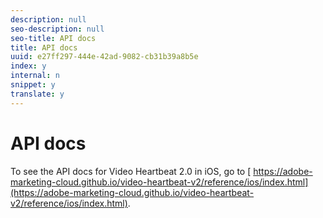 ```yaml
---
description: null
seo-description: null
seo-title: API docs
title: API docs
uuid: e27ff297-444e-42ad-9082-cb31b39a8b5e
index: y
internal: n
snippet: y
translate: y
---
```


# API docs

To see the API docs for Video Heartbeat 2.0 in iOS, go to [ https://adobe-marketing-cloud.github.io/video-heartbeat-v2/reference/ios/index.html](https://adobe-marketing-cloud.github.io/video-heartbeat-v2/reference/ios/index.html). 
